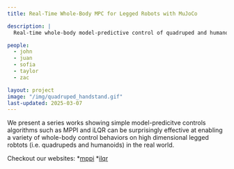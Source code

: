 ```yaml
---
title: Real-Time Whole-Body MPC for Legged Robots with MuJoCo

description: |
  Real-time whole-body model-predictive control of quadruped and humanoid robotics using the MuJoCo physics engine.

people:
  - john
  - juan
  - sofia
  - taylor
  - zac 

layout: project
image: "/img/quadruped_handstand.gif"
last-updated: 2025-03-07
---
```


We present a series works showing simple model-predicitve controls algorithms such as MPPI and iLQR can be surprisingly effective at enabling a variety of whole-body control behaviors on high dimensional legged robtots (i.e. quadrupeds and humanoids) in the real world.

Checkout our websites:
*[mppi](https://whole-body-mppi.github.io/)
*[ilqr](https://johnzhang3.github.io/mujoco_ilqr/)



